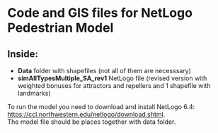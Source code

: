 # Code and GIS files for NetLogo Pedestrian Model

## **Inside:** 
- **Data** folder with shapefiles (not all of them are necesssary)
- **simAllTypesMultiple_SA_rev1** NetLogo file (revised version with weighted bonuses for attractors and repellers and 1 shapefile with landmarks)

To run the model you need to download and install NetLogo 6.4: https://ccl.northwestern.edu/netlogo/download.shtml.
</br>
The model file should be places together with data folder.

